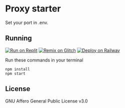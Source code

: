 # Proxy starter
Set your port in .env.

## Running

[![Run on Replit](https://binbashbanana.github.io/deploy-buttons/buttons/remade/replit.svg)](https://replit.com/github/Abyss-Services/abyss-browser)
[![Remix on Glitch](https://binbashbanana.github.io/deploy-buttons/buttons/remade/glitch.svg)](https://glitch.com/edit/#!/import/github/Abyss-Services/abyss-browser)
[![Deploy on Railway](https://binbashbanana.github.io/deploy-buttons/buttons/remade/railway.svg)](https://railway.app/new/template?template=https://github.com/Abyss-Services/abyss-browser)

Run these commands in your terminal

```shell
npm install
npm start
```

## License

GNU Affero General Public License v3.0
